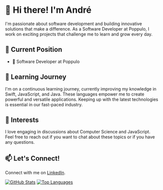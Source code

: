 # 👋 Hi there! I'm André

I'm passionate about software development and building innovative solutions that make a difference. As a Software Developer at Poppulo, I work on exciting projects that challenge me to learn and grow every day.

## 🏢 Current Position

- 💼 Software Developer at Poppulo

## 🌱 Learning Journey

I'm on a continuous learning journey, currently improving my knowledge in Swift, JavaScript, and Java. These languages empower me to create powerful and versatile applications. Keeping up with the latest technologies is essential in our fast-paced industry.

## 💬 Interests

I love engaging in discussions about Computer Science and JavaScript. Feel free to reach out if you want to chat about these topics or if you have any questions.

## 📫 Let's Connect!

Connect with me on [LinkedIn](https://www.linkedin.com/in/andre-durante/).

[![GitHub Stats](https://github-readme-stats.vercel.app/api?username=andre-durante&show_icons=true&theme=dracula)](https://github.com/anuraghazra/github-readme-stats)
[![Top Languages](https://github-readme-stats.vercel.app/api/top-langs/?username=andre-durante&layout=compact&theme=dracula)](https://github.com/anuraghazra/github-readme-stats)

